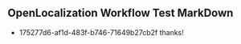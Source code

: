 ## OpenLocalization Workflow Test MarkDown
* 175277d6-af1d-483f-b746-71649b27cb2f thanks!

<!--HONumber=Oct16_HO4-->


